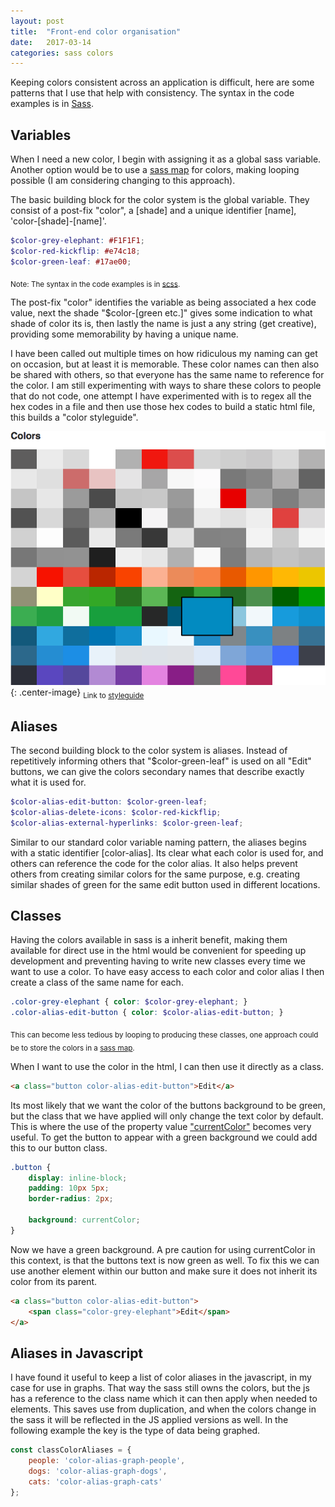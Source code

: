 ```yaml
---
layout: post
title:  "Front-end color organisation"
date:   2017-03-14
categories: sass colors
---
```


Keeping colors consistent across an application is difficult, here are some patterns that I use that help with consistency. The syntax in the code examples is in [Sass](http://sass-lang.com/).

## Variables
When I need a new color, I begin with assigning it as a global sass variable. Another option would be to use a [sass map](http://sass-lang.com/documentation/file.SASS_REFERENCE.html#maps) for colors, making looping possible (I am considering changing to this approach).

The basic building block for the color system is the global variable. They consist of a post-fix "color", a [shade] and a unique identifier [name], 'color-[shade]-[name]'.

```scss
$color-grey-elephant: #F1F1F1;
$color-red-kickflip: #e74c18;
$color-green-leaf: #17ae00;
```
<sub>Note: The syntax in the code examples is in [scss](http://sass-lang.com/).</sub>

The post-fix "color" identifies the variable as being associated a hex code value, next the shade "$color-[green etc.]" gives some indication to what shade of color its is, then lastly the name is just a any string (get creative), providing some memorability by having a unique name.

I have been called out multiple times on how ridiculous my naming can get on occasion, but at least it is memorable. These color names can then also be shared with others, so that everyone has the same name to reference for the color. I am still experimenting with ways to share these colors to people that do not code, one attempt I have experimented with is to regex all the hex codes in a file and then use those hex codes to build a static html file, this builds a "color styleguide".

![Generate Color Styleguide](/assets/color-styleguide.png){: .center-image}
<sub class="center-image">Link to [styleguide](/assets/color-styleguide.html)</sub>

## Aliases

The second building block to the color system is aliases. Instead of repetitively informing others that "$color-green-leaf" is used on all "Edit" buttons, we can give the colors secondary names that describe exactly what it is used for.

```scss
$color-alias-edit-button: $color-green-leaf;
$color-alias-delete-icons: $color-red-kickflip;
$color-alias-external-hyperlinks: $color-green-leaf;
```
Similar to our standard color variable naming pattern, the aliases begins with a static identifier [color-alias]. Its clear what each color is used for, and others can reference the code for the color alias. It also helps prevent others from creating similar colors for the same purpose, e.g. creating similar shades of green for the same edit button used in different locations.

## Classes

Having the colors available in sass is a inherit benefit, making them available for direct use in the html would be convenient for speeding up development and preventing having to write new classes every time we want to use a color. To have easy access to each color and color alias I then create a class of the same name for each.

```scss
.color-grey-elephant { color: $color-grey-elephant; }
.color-alias-edit-button { color: $color-alias-edit-button; }
```
<sub>This can become less tedious by looping to producing these classes, one approach could be to store the colors in a [sass map](http://sass-lang.com/documentation/file.SASS_REFERENCE.html#maps).</sub>

When I want to use the color in the html, I can then use it directly as a class.

``` html
<a class="button color-alias-edit-button">Edit</a>
```

Its most likely that we want the color of the buttons background to be green, but the class that we have applied will only change the text color by default. This is where the use of the property value ["currentColor"](https://developer.mozilla.org/en/docs/Web/CSS/color_value#currentcolor_keyword) becomes very useful. To get the button to appear with a green background we could add this to our button class.

```scss
.button {
	display: inline-block;
	padding: 10px 5px;
	border-radius: 2px;

	background: currentColor;
}
```

Now we have a green background. A pre caution for using currentColor in this context, is that the buttons text is now green as well. To fix this we can use another element within our button and make sure it does not inherit its color from its parent.

``` html
<a class="button color-alias-edit-button">
	<span class="color-grey-elephant">Edit</span>
</a>
```

## Aliases in Javascript

I have found it useful to keep a list of color aliases in the javascript, in my case for use in graphs. That way the sass still owns the colors, but the js has a reference to the class name which it can then apply when needed to elements. This saves use from duplication, and when the colors change in the sass it will be reflected in the JS applied versions as well. In the following example the key is the type of data being graphed.

```javascript
const classColorAliases = {
	people: 'color-alias-graph-people',
	dogs: 'color-alias-graph-dogs',
	cats: 'color-alias-graph-cats'
};
```



